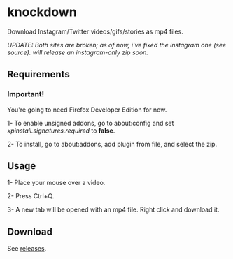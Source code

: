 # knockdown
Download Instagram/Twitter videos/gifs/stories as mp4 files.

*UPDATE: Both sites are broken; as of now, i've fixed the instagram one (see source).
will release an instagram-only zip soon.*

## Requirements

### Important!

You're going to need Firefox Developer Edition for now.

1- To enable unsigned addons, go to about:config and set *xpinstall.signatures.required* to **false**.

2- To install, go to about:addons, add plugin from file, and select the zip.

## Usage

1- Place your mouse over a video.

2- Press Ctrl+Q.

3- A new tab will be opened with an mp4 file. Right click and download it.

## Download

See [releases](https://github.com/codevico/knockdown/releases).
